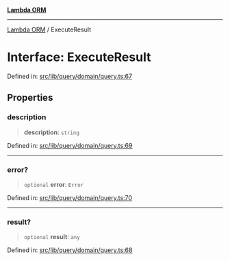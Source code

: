 [**Lambda ORM**](../README.md)

***

[Lambda ORM](../README.md) / ExecuteResult

# Interface: ExecuteResult

Defined in: [src/lib/query/domain/query.ts:67](https://github.com/lambda-orm/lambdaorm/blob/0c7200c61eb042585cd3ed78e0f69b7956734d6b/src/lib/query/domain/query.ts#L67)

## Properties

### description

> **description**: `string`

Defined in: [src/lib/query/domain/query.ts:69](https://github.com/lambda-orm/lambdaorm/blob/0c7200c61eb042585cd3ed78e0f69b7956734d6b/src/lib/query/domain/query.ts#L69)

***

### error?

> `optional` **error**: `Error`

Defined in: [src/lib/query/domain/query.ts:70](https://github.com/lambda-orm/lambdaorm/blob/0c7200c61eb042585cd3ed78e0f69b7956734d6b/src/lib/query/domain/query.ts#L70)

***

### result?

> `optional` **result**: `any`

Defined in: [src/lib/query/domain/query.ts:68](https://github.com/lambda-orm/lambdaorm/blob/0c7200c61eb042585cd3ed78e0f69b7956734d6b/src/lib/query/domain/query.ts#L68)
